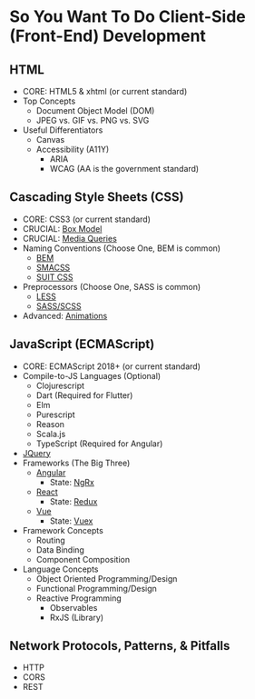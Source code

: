 # So You Want To Do Client-Side (Front-End) Development #

## HTML ##
- CORE: HTML5 & xhtml (or current standard)
- Top Concepts
    - Document Object Model (DOM)
    - JPEG vs. GIF vs. PNG vs. SVG
- Useful Differentiators
    - Canvas
    - Accessibility (A11Y)
        - ARIA
        - WCAG (AA is the government standard)

## Cascading Style Sheets (CSS) ##

- CORE: CSS3 (or current standard)
- CRUCIAL: [Box Model](https://developer.mozilla.org/en-US/docs/Learn/CSS/Introduction_to_CSS/Box_model)
- CRUCIAL: [Media Queries](https://developer.mozilla.org/en-US/docs/Web/CSS/Media_Queries/Using_media_queries)
- Naming Conventions (Choose One, BEM is common)
    - [BEM](http://getbem.com/introduction/)
    - [SMACSS](http://smacss.com/)
    - [SUIT CSS](https://suitcss.github.io/)
- Preprocessors (Choose One, SASS is common)
    - [LESS](http://lesscss.org/)
    - [SASS/SCSS](https://sass-lang.com/)
- Advanced: [Animations](https://developer.mozilla.org/en-US/docs/Web/CSS/CSS_Animations/Using_CSS_animations)   
## JavaScript (ECMAScript) ##

- CORE: ECMAScript 2018+ (or current standard)
- Compile-to-JS Languages (Optional)
    - Clojurescript
    - Dart (Required for Flutter)
    - Elm
    - Purescript
    - Reason
    - Scala.js
    - TypeScript (Required for Angular)
- [JQuery](https://jquery.com/)
- Frameworks (The Big Three)
    - [Angular](https://angular.io/)
        - State: [NgRx](https://ngrx.io/)
    - [React](https://reactjs.org/)
        - State: [Redux](https://redux.js.org/)
    - [Vue](https://vuejs.org/)
        - State: [Vuex](https://vuex.vuejs.org/)
- Framework Concepts
    - Routing
    - Data Binding
    - Component Composition
- Language Concepts
    - Object Oriented Programming/Design
    - Functional Programming/Design
    - Reactive Programming
        - Observables
        - RxJS (Library)

## Network Protocols, Patterns, & Pitfalls ##

- HTTP
- CORS
- REST
